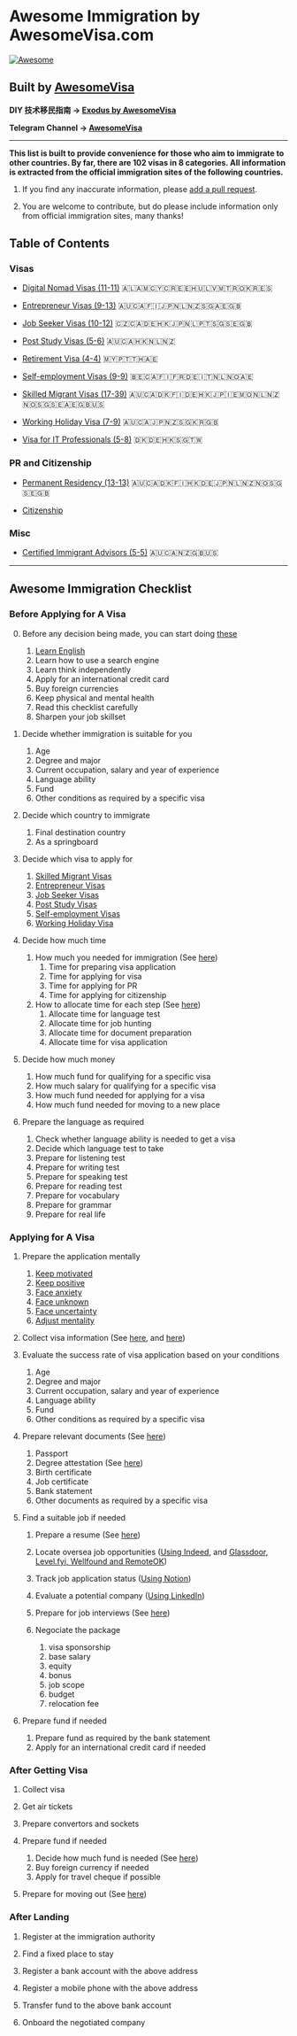 # Awesome Immigration by AwesomeVisa.com

[![Awesome](https://awesome.re/badge-flat2.svg)](https://awesome.re)

## Built by [AwesomeVisa](https://awesomevisa.com)

**DIY 技术移民指南 -> [Exodus by AwesomeVisa](https://exodus.awesomevisa.com)**

**Telegram Channel -> [AwesomeVisa](https://t.me/pillarsalt)**

---

__This list is built to provide convenience for those who aim to immigrate to other countries. By far, there are 102 visas in 8 categories. All information is extracted from the official immigration sites of the following countries.__

1. If you find any inaccurate information, please [add a pull request](https://github.com/AwesomeVisa/awesome-immigration/pulls).

2. You are welcome to contribute, but do please include information only from official immigration sites, many thanks!

## Table of Contents

### Visas

- [Digital Nomad Visas (11-11)](https://github.com/AwesomeVisa/awesome-immigration/blob/master/nomad.md) 🇦🇱🇦🇲🇨🇾🇨🇷🇪🇪🇭🇺🇱🇻🇲🇹🇷🇴🇰🇷🇪🇸
  
- [Entrepreneur Visas (9-13)](https://github.com/AwesomeVisa/awesome-immigration/blob/master/entrepreneur.md) 🇦🇺🇨🇦🇫🇮🇯🇵🇳🇱🇳🇿🇸🇬🇦🇪🇬🇧

- [Job Seeker Visas (10-12)](https://github.com/AwesomeVisa/awesome-immigration/blob/master/jobseeker.md) 🇨🇿🇨🇦🇩🇪🇭🇰🇯🇵🇳🇱🇵🇹🇸🇬🇸🇪🇬🇧

- [Post Study Visas (5-6)](https://github.com/AwesomeVisa/awesome-immigration/blob/master/post_study.md) 🇦🇺🇨🇦🇭🇰🇳🇱🇳🇿

- [Retirement Visa (4-4)](https://github.com/AwesomeVisa/awesome-immigration/blob/master/retirement.md) 🇲🇾🇵🇹🇹🇭🇦🇪

- [Self-employment Visas (9-9)](https://github.com/AwesomeVisa/awesome-immigration/blob/master/self_employment.md) 🇧🇪🇨🇦🇫🇮🇫🇷🇩🇪🇮🇹🇳🇱🇳🇴🇦🇪

- [Skilled Migrant Visas (17-39)](https://github.com/AwesomeVisa/awesome-immigration/blob/master/skilled.md) 🇦🇺🇨🇦🇩🇰🇫🇮🇩🇪🇭🇰🇯🇵🇮🇪🇲🇴🇳🇱🇳🇿🇳🇴🇸🇬🇸🇪🇦🇪🇬🇧🇺🇸

- [Working Holiday Visa (7-9)](https://github.com/AwesomeVisa/awesome-immigration/blob/master/whv.md) 🇦🇺🇨🇦🇯🇵🇳🇿🇸🇬🇰🇷🇬🇧

- [Visa for IT Professionals (5-8)](https://github.com/AwesomeVisa/awesome-immigration/blob/master/it.md) 🇩🇰🇩🇪🇭🇰🇸🇬🇹🇼

### PR and Citizenship

- [Permanent Residency (13-13)](https://github.com/AwesomeVisa/awesome-immigration/blob/master/PR.md) 🇦🇺🇨🇦🇩🇰🇫🇮🇭🇰🇩🇪🇯🇵🇳🇱🇳🇿🇳🇴🇸🇬🇸🇪🇬🇧

- [Citizenship](https://github.com/AwesomeVisa/awesome-immigration/blob/master/citizenship.md)

### Misc

- [Certified Immigrant Advisors (5-5)](https://github.com/AwesomeVisa/awesome-immigration/blob/master/advisor.md) 🇦🇺🇨🇦🇳🇿🇬🇧🇺🇸

---

## Awesome Immigration Checklist

### Before Applying for A Visa

0. Before any decision being made, you can start doing [these](https://exodus.awesomevisa.com/exodus-2-7/)

   1. [Learn English](https://exodus.awesomevisa.com/exodus-2-10/)
   2. Learn how to use a search engine
   3. Learn think independently
   4. Apply for an international credit card
   5. Buy foreign currencies
   6. Keep physical and mental health
   7. Read this checklist carefully
   8. Sharpen your job skillset

2. Decide whether immigration is suitable for you

   1. Age
   2. Degree and major
   3. Current occupation, salary and year of experience
   4. Language ability
   5. Fund
   6. Other conditions as required by a specific visa

3. Decide which country to immigrate

   1. Final destination country
   2. As a springboard 

4. Decide which visa to apply for

   1. [Skilled Migrant Visas](https://github.com/AwesomeVisa/awesome-immigration/blob/master/skilled.md)
   2. [Entrepreneur Visas](https://github.com/AwesomeVisa/awesome-immigration/blob/master/entrepreneur.md)
   3. [Job Seeker Visas](https://github.com/AwesomeVisa/awesome-immigration/blob/master/jobseeker.md)
   4. [Post Study Visas](https://github.com/AwesomeVisa/awesome-immigration/blob/master/post_study.md)
   5. [Self-employment Visas](https://github.com/AwesomeVisa/awesome-immigration/blob/master/self_employment.md)
   6. [Working Holiday Visa](https://github.com/AwesomeVisa/awesome-immigration/blob/master/whv.md)
  
5. Decide how much time

   1. How much you needed for immigration (See [here](https://exodus.awesomevisa.com/exodus-2-19/))
      1. Time for preparing visa application
      2. Time for applying for visa
      3. Time for applying for PR
      4. Time for applying for citizenship 
   3. How to allocate time for each step (See [here](https://exodus.awesomevisa.com/exodus-2-17/))
      1. Allocate time for language test
      2. Allocate time for job hunting
      3. Allocate time for document preparation
      4. Allocate time for visa application
     
6. Decide how much money

    1. How much fund for qualifying for a specific visa
    2. How much salary for qualifying for a specific visa
    3. How much fund needed for applying for a visa
    4. How much fund needed for moving to a new place

8. Prepare the language as required

   1. Check whether language ability is needed to get a visa
   2. Decide which language test to take
   3. Prepare for listening test
   4. Prepare for writing test
   5. Prepare for speaking test
   6. Prepare for reading test
   7. Prepare for vocabulary
   8. Prepare for grammar
   9. Prepare for real life

### Applying for A Visa

1. Prepare the application mentally
   1. [Keep motivated](https://exodus.awesomevisa.com/exodus-2-22/)
   2. [Keep positive](https://exodus.awesomevisa.com/exodus-2-16/)
   3. [Face anxiety](https://exodus.awesomevisa.com/exodus-2-11/)
   4. [Face unknown](https://exodus.awesomevisa.com/exodus-2-9/)
   5. [Face uncertainty](https://exodus.awesomevisa.com/exodus-1-15/)
   6. [Adjust mentality](https://exodus.awesomevisa.com/exodus-1-4/)

2. Collect visa information (See [here](https://exodus.awesomevisa.com/exodus-2-1/), and [here](https://exodus.awesomevisa.com/exodus-03/))

3. Evaluate the success rate of visa application based on your conditions

   1. Age
   2. Degree and major
   3. Current occupation, salary and year of experience
   4. Language ability
   5. Fund
   6. Other conditions as required by a specific visa

4. Prepare relevant documents (See [here](https://exodus.awesomevisa.com/exodus-2-21/))

   1. Passport
   2. Degree attestation (See [here](https://exodus.awesomevisa.com/exodus-2-23/))
   3. Birth certificate
   4. Job certificate
   5. Bank statement
   6. Other documents as required by a specific visa

5. Find a suitable job if needed

   1. Prepare a resume (See [here](https://exodus.awesomevisa.com/exodus-06/))
   2. Locate oversea job opportunities ([Using Indeed](https://exodus.awesomevisa.com/exodus-02/), and [Glassdoor, Level.fyi, Wellfound and RemoteOK](https://exodus.awesomevisa.com/exodus-2-14/))
   3. Track job application status ([Using Notion](https://exodus.awesomevisa.com/exodus-2-8/))
   4. Evaluate a potential company ([Using LinkedIn](https://exodus.awesomevisa.com/exodus-2-4/))
   5. Prepare for job interviews (See [here](https://exodus.awesomevisa.com/exodus-09/))
   6. Negociate the package

      1. visa sponsorship
      2. base salary
      3. equity
      4. bonus
      5. job scope
      6. budget
      7. relocation fee

6. Prepare fund if needed
   
   1. Prepare fund as required by the bank statement
   2. Apply for an international credit card if needed

### After Getting Visa

1. Collect visa 

2. Get air tickets

3. Prepare convertors and sockets

4. Prepare fund if needed
   
   1. Decide how much fund is needed (See [here](https://exodus.awesomevisa.com/exodus-2-3/))
   2. Buy foreign currency if needed
   3. Apply for travel cheque if possible
  
5. Prepare for moving out (See [here](https://exodus.awesomevisa.com/exodus-2-25/))

### After Landing

1. Register at the immigration authority

2. Find a fixed place to stay

3. Register a bank account with the above address

4. Register a mobile phone with the above address

5. Transfer fund to the above bank account

6. Onboard the negotiated company
